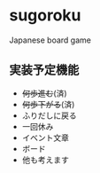 # sugoroku
Japanese board game

## 実装予定機能
- ~~何歩進む~~(済)
- ~~何歩下がる~~(済)
- ふりだしに戻る
- 一回休み
- イベント文章
- ボード
- 他も考えます
